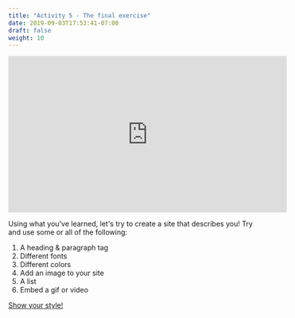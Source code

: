 ```yaml
---
title: "Activity 5 - The final exercise"
date: 2019-09-03T17:53:41-07:00
draft: false
weight: 10
---
```


<p style="text-align: center;"><iframe width="560" height="315" src="https://www.youtube.com/embed/4EWUnTJ5_UU" title="YouTube video player" frameborder="0" allow="accelerometer; autoplay; clipboard-write; encrypted-media; gyroscope; picture-in-picture" allowfullscreen></iframe></p>

Using what you've learned, let's try to create a site that describes you! Try and use some or all of the following:

1. A heading & paragraph tag
2. Different fonts
3. Different colors
4. Add an image to your site
5. A list
6. Embed a gif or video

<a class="my-2 mx-4 btn btn-info" href="https://codepen.io/Sunny-Dee/pen/qvVJLE" target="_blank">Show your style!</a>
